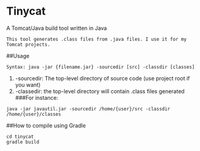 # Tinycat
A Tomcat/Java build tool written in Java
```
This tool generates .class files from .java files. I use it for my Tomcat projects.
```
##Usage
```
Syntax: java -jar {filename.jar} -sourcedir [src] -classdir [classes]
```
1. -sourcedir: The top-level directory of source code (use project root if you want)
2. -classedir: the top-level directory will contain .class files generated
###For instance:
```
java -jar javautil.jar -sourcedir /home/{user}/src -classdir /home/{user}/classes
```
##How to compile using Gradle
```
cd tinycat
gradle build
```
